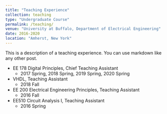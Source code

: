 ```yaml
---
title: "Teaching Experience"
collection: teaching
type: "Undergraduate Course"
permalink: /teaching/
venue: "University at Buffalo, Department of Electrical Engineering"
date: 2016-2020
location: "Amherst, New York"
---
```


This is a description of a teaching experience. You can use markdown like any other post.

* EE 178 Digital Principles, Chief Teaching Assistant
  * 2017 Spring, 2018 Spring, 2019 Spring, 2020 Spring
* VHDL, Teaching Assistant
  * 2018 Fall
* EE 200 Electrical Engineering Principles, Teaching Assistant
  * 2016 Fall
* EE510 Circuit Analysis I, Teaching Assistant
  * 2016 Spring
